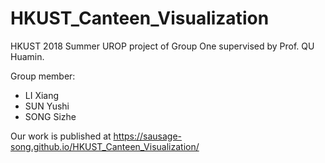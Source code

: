 # HKUST_Canteen_Visualization
HKUST 2018 Summer UROP project of Group One supervised by Prof. QU Huamin. 
  
Group member:  
- LI Xiang  
- SUN Yushi  
- SONG Sizhe   
  
Our work is published at https://sausage-song.github.io/HKUST_Canteen_Visualization/
